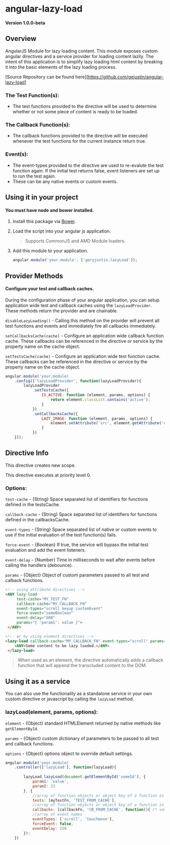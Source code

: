 # angular-lazy-load
**Version 1.0.0-beta**

## Overview
AngularJS Module for lazy loading content. This module exposes custom angular directives and a service provider for loading content lazily.
The intent of this application is to simplify lazy loading html content by breaking it into the basic elements of the lazy loading process.

[Source Repository can be found here][https://github.com/gejustin/angular-lazy-load]

### The Test Function(s):
 - The test functions provided to the directive will be used to determine whether or not some piece of content is ready to be loaded.
 
### The Callback Function(s):
 - The callback functions provided to the directive will be executed whenever the test functions for the current instance return true.
 
### Event(s):
 - The event-types provided to the directive are used to re-evalute the test function again. If the initial test returns false, event listeners are set up to run the test again.
 - These can be any native events or custom events.

## Using it in your project

#### You must have node and bower installed.

1. Install this package via [Bower](http://bower.io/#install-bower).

2. Load the script into your angular js application.
 
    >Supports CommonJS and AMD Module loaders.
 
3. Add this module to your application.
    ```javascript
    angular.module('your.module', ['garyjustin.lazyLoad']);
    ```

## Provider Methods

#### Configure your test and callback caches.
During the configuration phase of your angular application, you can setup application wide test and callback caches using the
`lazyLoadProvider`. These methods return the provider and are chainable.

`disableLazyLoading()` - Calling this method on the provider will prevent all test functions and events and immediately fire all callbacks immediately.

`setCallbacksCache(cache)` - Configure an application wide callback function cache. These callbacks can be referenced in the directive or service by the property name on the cache object.

`setTestsCache(cache)` - Configure an application wide test function cache. These callbacks can be referenced in the directive or service by the property name on the cache object.

```JavaScript
angular.module('your.module)
    .config(['lazyLoadProvider', function(lazyLoadProvider){
        lazyLoadProvider
            .setTestsCache({
                IS_ACTIVE: function (element, params, options) {
                    return element.classList.contains('active');
                }
            })
            .setCallbacksCache({
                LAZY_IMAGE: function (element, params, options) {
                    element.setAttribute('src', element.getAttribute('data-src')); 
                }
            })
    }]);
```

## Directive Info
This directive creates new scope.

This directive executes at priority level 0.

### Options:

`test-cache` - {String} Space separated list of identifiers for functions defined in the testsCache.

`callback-cache` - {String} Space separated list of identifiers for functions defined in the callbacksCache.

`event-types` - {String} Space separated list of native or custom events to use if the initial evaluation of the test function(s) fails.

`force-event` - {Boolean} If true, the service will bypass the initial test evaluation and add the event listeners.

`event-delay` - {Number} Time in milliseconds to wait after events before calling the handlers (debounce).

`params` - {Object} Object of custom parameters passed to all test and calback functions.

```html
<!-- using attribute directives -->
<ANY lazy-load 
     test-cache="MY_TEST_FN" 
     callback-cache="MY_CALLBACK_FN"
     event-types="scroll keyup customEvent"
     force-event="someBoolean"
     event-delay="500"
     params="{ 'param1': value }">
 </ANY>

<!-- or by using element directives -->
<lazy-load callback-cache="MY_CALLBACK_FN" event-types="scroll" params="{ 'param1': value }">
    <ANY>Some content to be lazy loaded.</ANY>
 </lazy-load>
```

>When used as an element, the directive automatically adds a callback function that will append the transcluded content to the DOM.

## Using it as a service
You can also use the functionality as a standalone service in your own custom directive or javascript by calling the `lazyLoad` method.

### lazyLoad(element, params, options):
`element` - {Object} standard HTMLElement returned by native methods like `getElementById`.

`params` - {Object} custom dictionary of parameters to be passed to all test and callback functions.

`options` - {Object} options object to override default settings.

```JavaScript
angular.module('your.module)
    .controller(['lazyLoad'], function(lazyLoad){
        
        lazyLoad.lazyLoad(document.getElementById('someId'), {
            param1: 'value',
            param2: 23
        }, {
            //array of function objects or object key of a function in your testCache
            tests: [myTestFn, 'TEST_FROM_CACHE'],
            //array of function objects or object key of a function in your callbackCache
            callbacks: [callbackFn, 'CB_FROM_CACHE', function(){ /* some anonymous function */ }],
            //array of event names
            eventTypes: ['scroll', 'touchmove'],
            forceEvent: false,
            eventDelay: 250
        }):
    })
``` 